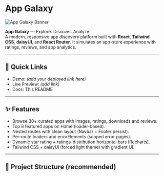 

# App Galaxy

![App Galaxy Banner](./logo.png)

**App Galaxy** — Explore. Discover. Analyze.  
A modern, responsive app discovery platform built with **React**, **Tailwind CSS**, **daisyUI**, and **React Router**. It simulates an app-store experience with ratings, reviews, and app analytics.

---

## 🚀 Quick Links

- Demo: *(add your deployed link here)*  
- Live Preview: *(add link)*  
- Docs: This README

---

## ✨ Features

- Browse 30+ curated apps with images, ratings, downloads and reviews.  
- Top 8 featured apps on Home (loader-based).  
- Nested routes with clean layout (Navbar + Footer persist).  
- Per-route loaders and errorElements (scoped error pages).  
- Dynamic star rating + ratings-distribution horizontal bars (Recharts).  
- Tailwind CSS + daisyUI (forced light theme) with gradient UI.

---

## 📁 Project Structure (recommended)

